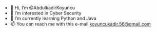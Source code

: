 - 👋 Hi, I’m @AbdulkadirKoyuncu
- 👀 I’m interested in Cyber Security
- 🌱 I’m currently learning Python and Java
- 📫 You can reach me with this e-mail koyuncukadir.56@gmail.com

<!---
AbdulkadirKoyuncu/AbdulkadirKoyuncu is a ✨ special ✨ repository because its `README.md` (this file) appears on your GitHub profile.
You can click the Preview link to take a look at your changes.
--->

